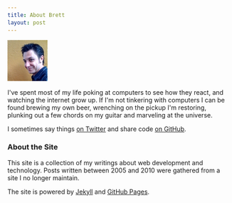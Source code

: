 ```yaml
---
title: About Brett
layout: post
---
```


<img src="/images/me.jpg" alt="Brett Stimmerman"/>

I've spent most of my life poking at computers to see how they react, and
watching the internet grow up. If I'm not tinkering with computers I can be
found brewing my own beer, wrenching on the pickup I'm restoring, plunking out a
few chords on my guitar and marveling at the universe.

I sometimes say things [on Twitter][2] and share code [on GitHub][1].

### About the Site

This site is a collection of my writings about web development and technology.
Posts written between 2005 and 2010 were gathered from a site I no longer
maintain.

The site is powered by [Jekyll](http://jekyllrb.com/) and
[GitHub Pages](http://pages.github.com).

[1]: http://github.com/brettstimmerman
[2]: http://twitter.com/bretts
